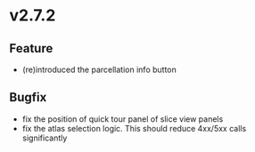 # v2.7.2

## Feature

- (re)introduced the parcellation info button

## Bugfix

- fix the position of quick tour panel of slice view panels
- fix the atlas selection logic. This should reduce 4xx/5xx calls significantly
